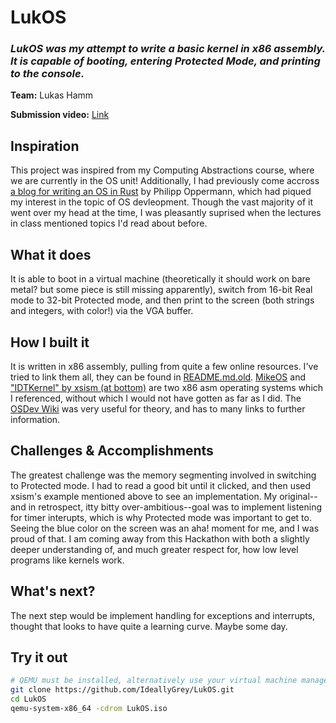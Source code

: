 # LukOS
### *LukOS was my attempt to write a basic kernel in x86 assembly. It is capable of booting, entering Protected Mode, and printing to the console.*
**Team:** Lukas Hamm

**Submission video:** [Link](https://immich.ideallygrey.uk/share/EO7G3jshKlFMZEr5R7Jhfl9MbV7VcQAfAfZHmERI5cHovynxDnNq4TGgW-kgx0TK5KI/photos/9da8da35-6139-4c22-b86d-f9837001a403)

## Inspiration
This project was inspired from my Computing Abstractions course, where we are currently in the OS unit! Additionally, I had previously come accross [a blog for writing an OS in Rust](https://os.phil-opp.com) by Philipp Oppermann, which had piqued my interest in the topic of OS devleopment. Though the vast majority of it went over my head at the time, I was pleasantly suprised when the lectures in class mentioned topics I'd read about before.

## What it does
It is able to boot in a virtual machine (theoretically it should work on bare metal? but some piece is still missing apparently), switch from 16-bit Real mode to 32-bit Protected mode, and then print to the screen (both strings and integers, with color!) via the VGA buffer.

## How I built it
It is written in x86 assembly, pulling from quite a few online resources. I've tried to link them all, they can be found in [README.md.old](./README.md.old). [MikeOS](https://mikeos.sourceforge.net/) and ["IDTKernel" by xsism (at bottom)](http://www.osdever.net/tutorials/view/interrupts-exceptions-and-idts-part-3-idts) are two x86 asm operating systems which I referenced, without which I would not have gotten as far as I did. The [OSDev Wiki](https://wiki.osdev.org) was very useful for theory, and has to many links to further information. 
## Challenges & Accomplishments
The greatest challenge was the memory segmenting involved in switching to Protected mode. I had to read a good bit until it clicked, and then used xsism's example mentioned above to see an implementation. My original--and in retrospect, itty bitty over-ambitious--goal was to implement listening for timer interupts, which is why Protected mode was important to get to.
Seeing the blue color on the screen was an aha! moment for me, and I was proud of that. I am coming away from this Hackathon with both a slightly deeper understanding of, and much greater respect for, how low level programs like kernels work.

## What's next?
The next step would be implement handling for exceptions and interrupts, thought that looks to have quite a learning curve. Maybe some day.

## Try it out

```bash
# QEMU must be installed, alternatively use your virtual machine manager of choice
git clone https://github.com/IdeallyGrey/LukOS.git
cd LukOS
qemu-system-x86_64 -cdrom LukOS.iso
```
